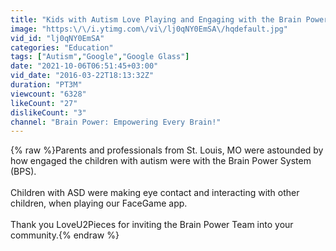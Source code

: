 ```yaml
---
title: "Kids with Autism Love Playing and Engaging with the Brain Power System"
image: "https:\/\/i.ytimg.com\/vi\/lj0qNY0EmSA\/hqdefault.jpg"
vid_id: "lj0qNY0EmSA"
categories: "Education"
tags: ["Autism","Google","Google Glass"]
date: "2021-10-06T06:51:45+03:00"
vid_date: "2016-03-22T18:13:32Z"
duration: "PT3M"
viewcount: "6328"
likeCount: "27"
dislikeCount: "3"
channel: "Brain Power: Empowering Every Brain!"
---
```

{% raw %}Parents and professionals from St. Louis, MO were astounded by how  engaged the children with autism were with the Brain Power System (BPS).<br /><br />Children with ASD were making eye contact and interacting with other children, when playing our FaceGame app.<br /><br />Thank you LoveU2Pieces for inviting the Brain Power Team into your community.{% endraw %}

